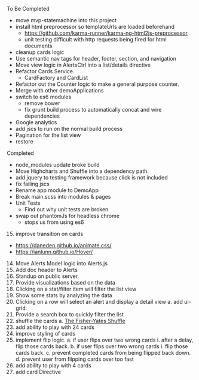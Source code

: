 To Be Completed
- move mvp-statemachine into this project
- install html preprocessor so templateUrls are loaded beforehand
  - https://github.com/karma-runner/karma-ng-html2js-preprocessor
  - unit testing difficult with http requests being fired for html documents
- cleanup cards logic
- Use semantic nav tags for header, footer, section, and navigation
- Move view logic in AlertsCtrl into a list/details directive
- Refactor Cards Service.
  - CardFactory and CardList
- Refactor out the Counter logic to make a general purpose counter.
- Merge with other demoApplications
- switch to es6 modules
    - remove bower
    - fix grunt build process to automatically concat and wire dependencies
- Google analytics
- add jscs to run on the normal build process
- Pagination for the list view
- restore <!-- TODO <li class="active"></li> -->

Completed
- node_modules update broke build
- Move Highcharts and Shuffle into a dependency path.
- add jquery to testing framework because click is not included
- fix failing jscs
- Rename app module to DemoApp
- Break main.scss into modules & pages
- Unit Tests
  - Find out why unit tests are broken.
- swap out phantomJs for headless chrome
  - stops us from using es6
15. improve transition on cards
  - https://daneden.github.io/animate.css/
  - https://ianlunn.github.io/Hover/
14. Move Alerts Model logic into Alerts.js
13. Add doc header to Alerts
12. Standup on public server.
11. Provide visualizations based on the data
10. Clicking on a stat/filter item will filter the list view
09. Show some stats by analyzing the data
08. Clicking on a row will select an alert and display a detail view
 a. add ui-grid.
07. Provide a search box to quickly filter the list
06. shuffle the cards
  a. [The Fisher-Yates Shuffle](https://stackoverflow.com/a/2450976/298240)
05. add ability to play with 24 cards
04. improve styling of cards
03. implement flip logic.
  a. if user flips over two wrong cards
    i. after a delay, flip those cards back.
  b. if user flips over two wrong cards
    i. flip those cards back.
  c. prevent completed cards from being flipped back down.
  d. prevent user from flipping cards over too fast
02. add ability to play with 4 cards
01. add card Directive
